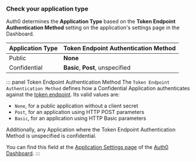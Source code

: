 ### Check your application type

Auth0 determines the **Application Type** based on the **Token Endpoint Authentication Method** setting on the application's settings page in the Dashboard.

|Application Type|Token Endpoint Authentication Method|
|-|-|
|Public|**None**|
|Confidential|**Basic**, **Post**, unspecified|

::: panel Token Endpoint Authentication Method
The `Token Endpoint Authentication Method` defines how a Confidential Application authenticates against the [token endpoint](/api/authentication#authorization-code). Its valid values are:

* `None`, for a public application without a client secret
* `Post`, for an application using HTTP POST parameters
* `Basic`, for an application using HTTP Basic parameters 

Additionally, any Application where the Token Endpoint Authentication Method is unspecified is confidential.

You can find this field at the [Application Settings page](${manage_url}/#/applications/${account.clientId}/settings) of the [Auth0 Dashboard](${manage_url}).
:::
